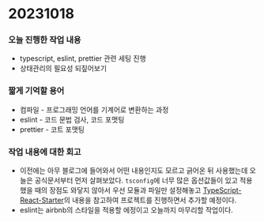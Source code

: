 # 20231018

### 오늘 진행한 작업 내용

- typescript, eslint, prettier 관련 세팅 진행
- 상태관리의 필요성 되짚어보기

### 짧게 기억할 용어

- 컴파일 - 프로그래밍 언어를 기계어로 변환하는 과정</br>
- eslint - 코드 문법 검사, 코드 포맷팅</br>
- prettier - 코트 포맷팅

### 작업 내용에 대한 회고

- 이전에는 아무 블로그에 들어와서 어떤 내용인지도 모르고 긁어온 뒤 사용했는데 오늘은 공식문서부터 먼저 살펴보았다. `tsconfig`에 너무 많은 옵션값들이 있고 적용했을 때의 장점도 와닿지 않아서 우선 모듈과 파일만 설정해놓고 [TypeScript-React-Starter](https://github.com/microsoft/TypeScript-React-Starter)의 내용을 참고하여 프로젝트를 진행하면서 추가할 예정이다.
- eslint는 airbnb의 스타일을 적용할 에정이고 오늘까지 마무리할 작업이다.
